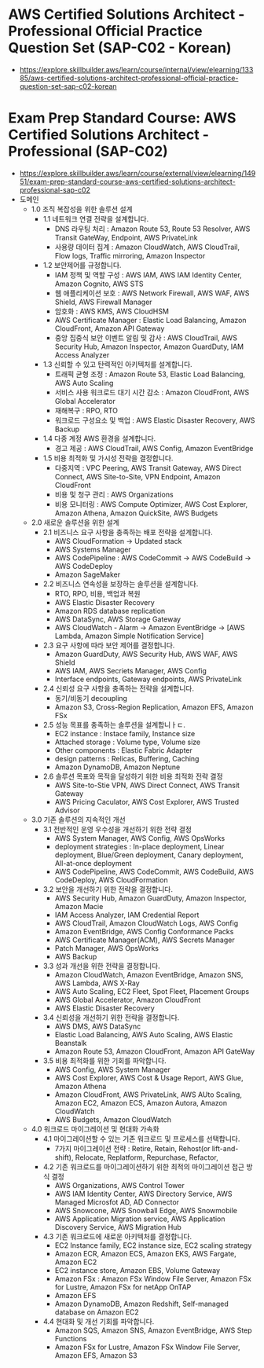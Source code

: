 # AWS Certified Solutions Architect - Professional Official Practice Question Set (SAP-C02 - Korean)
- https://explore.skillbuilder.aws/learn/course/internal/view/elearning/13385/aws-certified-solutions-architect-professional-official-practice-question-set-sap-c02-korean

# Exam Prep Standard Course: AWS Certified Solutions Architect - Professional (SAP-C02)
- https://explore.skillbuilder.aws/learn/course/external/view/elearning/14951/exam-prep-standard-course-aws-certified-solutions-architect-professional-sap-c02
- 도메인
  - 1.0 조직 복잡성을 위한 솔루션 설계
    - 1.1 네트워크 연결 전략을 설계합니다.
      - DNS 라우팅 처리 : Amazon Route 53, Route 53 Resolver, AWS Transit GateWay, Endpoint, AWS PrivateLink
      - 사용량 데이터 집계 : Amazon CloudWatch, AWS CloudTrail, Flow logs, Traffic mirroring, Amazon Inspector
    - 1.2 보안제어를 규정합니다.
      - IAM 정책 및 역할 구성 : AWS IAM, AWS IAM Identity Center, Amazon Cognito, AWS STS
      - 웹 애플리케이션 보호 : AWS Network Firewall, AWS WAF, AWS Shield, AWS Firewall Manager
      - 암호화 : AWS KMS, AWS CloudHSM
      - AWS Certificate Manager : Elastic Load Balancing, Amazon CloudFront, Amazon API Gateway
      - 중앙 집중식 보안 이벤트 알림 및 감사 : AWS CloudTrail, AWS Security Hub, Amazon Inspector, Amazon GuardDuty, IAM Access Analyzer
    - 1.3 신뢰할 수 있고 탄력적인 아키텍처를 설계합니다.
      - 트래픽 균형 조정 : Amazon Route 53, Elastic Load Balancing, AWS Auto Scaling
      - 서비스 사용 워크로드 대기 시간 감소 : Amazon CloudFront, AWS Global Accelerator
      - 재해복구 : RPO, RTO
      - 워크로드 구성요소 및 백업 : AWS Elastic Disaster Recovery, AWS Backup
    - 1.4 다중 계정 AWS 환경을 설계합니다.
      - 경고 제공 : AWS CloudTrail, AWS Config, Amazon EventBridge
    - 1.5 비용 최적화 및 가시성 전략을 결정합니다.
      - 다중지역 : VPC Peering, AWS Transit Gateway, AWS Direct Connect, AWS Site-to-Site, VPN Endpoint, Amazon CloudFront
      - 비용 및 청구 관리 : AWS Organizations
      - 비용 모니터링 : AWS Compute Optimizer, AWS Cost Explorer, Amazon Athena, Amazon QuickSite, AWS Budgets
  - 2.0 새로운 솔루션을 위한 설계
    - 2.1 비즈니스 요구 사항을 충족하는 배포 전략을 설계합니다.
      - AWS CloudFormation -> Updated stack
      - AWS Systems Manager
      - AWS CodePipeline : AWS CodeCommit -> AWS CodeBuild -> AWS CodeDeploy
      - Amazon SageMaker
    - 2.2 비즈니스 연속성을 보장하는 솔루션을 설계합니다.
      - RTO, RPO, 비용, 백업과 복원
      - AWS Elastic Disaster Recovery
      - Amazon RDS database replication
      - AWS DataSync, AWS Storage Gateway
      - AWS CloudWatch - Alarm -> Amazon EventBridge -> [AWS Lambda, Amazon Simple Notification Service]
    - 2.3 요구 사항에 따라 보안 제어를 결정합니다.
      - Amazon GuardDuty, AWS Security Hub, AWS WAF, AWS Shield
      - AWS IAM, AWS Secriets Manager, AWS Config
      - Interface endpoints, Gateway endpoints, AWS PrivateLink
    - 2.4 신뢰성 요구 사항을 충족하는 전략을 설계합니다.
      - 동기/비동기 decoupling
      - Amazon S3, Cross-Region Replication, Amazon EFS, Amazon FSx
    - 2.5 성능 목표를 충족하는 솔루션을 설계합니ㅏㄷ.
      - EC2 instance : Instace family, Instance size
      - Attached storage : Volume type, Volume size
      - Other components : Elastic Fabric Adapter
      - design patterns : Relicas, Buffering, Caching
      - Amazon DynamoDB, Amazon Neptune
    - 2.6 솔루션 목표와 목적을 달성하기 위한 비용 최적화 전략 결정
      - AWS Site-to-Stie VPN, AWS Direct Connect, AWS Transit Gateway
      - AWS Pricing Caculator, AWS Cost Explorer, AWS Trusted Advisor
  - 3.0 기존 솔루션의 지속적인 개선
    - 3.1 전반적인 운영 우수성을 개선하기 위한 전략 결정
      - AWS System Manager, AWS Config, AWS OpsWorks
      - deployment strategies : In-place deployment, Linear deployment, Blue/Green deployment, Canary deployment, All-at-once deployment
      - AWS CodePipeline, AWS CodeCommit, AWS CodeBuild, AWS CodeDeploy, AWS CloudFormation
    - 3.2 보안을 개선하기 위한 전략을 결정합니다.
      - AWS Security Hub, Amazon GuardDuty, Amazon Inspector, Amazon Macie
      - IAM Access Analyzer, IAM Credential Report
      - AWS CloudTrail, Amazon CloudWatch Logs, AWS Config
      - Amazon EventBridge, AWS Config Conformance Packs
      - AWS Certificate Manager(ACM), AWS Secrets Manager
      - Patch Manager, AWS OpsWorks
      - AWS Backup
    - 3.3 성과 개선을 위한 전략을 결정합니다.
      - Amazon CloudWatch, Amazon EventBridge, Amazon SNS, AWS Lambda, AWS X-Ray
      - AWS Auto Scaling, EC2 Fleet, Spot Fleet, Placement Groups
      - AWS Global Accelerator, Amazon CloudFront
      - AWS Elastic Disaster Recovery
    - 3.4 신뢰성을 개선하기 위한 전략을 결정합니다.
      - AWS DMS, AWS DataSync
      - Elastic Load Balancing, AWS Auto Scaling, AWS Elastic Beanstalk
      - Amazon Route 53, Amazon CloudFront, Amazon API GateWay
    - 3.5 비용 최적화를 위한 기회를 파악합니다.
      - AWS Config, AWS System Manager
      - AWS Cost Explorer, AWS Cost & Usage Report, AWS Glue, Amazon Athena
      - Amazon CloudFront, AWS PrivateLink, AWS AUto Scaling, Amazon EC2, Amazon ECS, Amazon Autora, Amazon CloudWatch
      - AWS Budgets, Amazon CloudWatch
  - 4.0 워크로드 마이그레이션 및 현대화 가속화
    - 4.1 마이그레이션할 수 있는 기존 워크로드 및 프로세스를 선택합니다.
      - 7가지 마이그레이션 전략 : Retire, Retain, Rehost(or lift-and-shift), Relocate, Replatform, Repurchase, Refactor,
    - 4.2 기존 워크로드를 마이그레이션하기 위한 최적의 마이그레이션 접근 방식 결정
      - AWS Organizations, AWS Control Tower
      - AWS IAM Identity Center, AWS Directory Service, AWS Managed Microsfot AD, AD Connector
      - AWS Snowcone, AWS Snowball Edge, AWS Snowmobile
      - AWS Application Migration service, AWS Application Discovery Service, AWS Migration Hub
    - 4.3 기존 워크로드에 새로운 아키텍처를 결정합니다.
      - EC2 Instance family, EC2 instance size, EC2 scaling strategy
      - Amazon ECR, Amazon ECS, Amazon EKS, AWS Fargate, Amazon EC2
      - EC2 instance store, Amazon EBS, Volume Gateway
      - Amazon FSx : Amazon FSx Window File Server, Amazon FSx for Lustre, Amazon FSx for netApp OnTAP
      - Amazon EFS
      - Amazon DynamoDB, Amazon Redshift, Self-managed database on Amazon EC2
    - 4.4 현대화 및 개선 기회를 파악합니다.
      - Amazon SQS, Amazon SNS, Amazon EventBridge, AWS Step Functions
      - Amazon FSx for Lustre, Amazon FSx Window File Server, Amazon EFS, Amazon S3